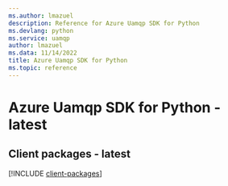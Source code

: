 ```yaml
---
ms.author: lmazuel
description: Reference for Azure Uamqp SDK for Python
ms.devlang: python
ms.service: uamqp
author: lmazuel
ms.data: 11/14/2022
title: Azure Uamqp SDK for Python
ms.topic: reference
---
```

# Azure Uamqp SDK for Python - latest

## Client packages - latest
[!INCLUDE [client-packages](uamqp-client-index.md)]